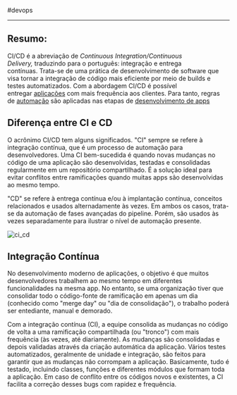 #devops 

---
## Resumo:

CI/CD é a abreviação de _Continuous Integration/Continuous Delivery,_ traduzindo para o português: integração e entrega contínuas. Trata-se de uma prática de desenvolvimento de software que visa tornar a integração de código mais eficiente por meio de builds e testes automatizados. Com a abordagem CI/CD é possível entregar [aplicações](https://www.redhat.com/pt-br/topics/cloud-native-apps?percmp=7013a0000034e7YAAQ&cicd=32h281b) com mais frequência aos clientes. Para tanto, regras de [automação](https://www.redhat.com/pt-br/topics/automation?cicd=32h281b) são aplicadas nas etapas de [desenvolvimento de apps](https://www.redhat.com/pt-br/topics/devops/[[url-nid:307771;title:'article%20%7C%20why%20choose%20red%20hat%20for%20cloud-native%20development?%27])

## Diferença entre CI e CD

O acrônimo CI/CD tem alguns significados. "CI" sempre se refere à integração contínua, que é um processo de automação para desenvolvedores. Uma CI bem-sucedida é quando novas mudanças no código de uma aplicação são desenvolvidas, testadas e consolidadas regularmente em um repositório compartilhado. É a solução ideal para evitar conflitos entre ramificações quando muitas apps são desenvolvidas ao mesmo tempo.

"CD" se refere à entrega contínua e/ou à implantação contínua, conceitos relacionados e usados alternadamente às vezes. Em ambos os casos, trata-se da automação de fases avançadas do pipeline. Porém, são usados às vezes separadamente para ilustrar o nível de automação presente.

![ci_cd](https://www.redhat.com/rhdc/managed-files/styles/wysiwyg_full_width/private/ci-cd-flow-desktop.png?itok=NNRD1Zj0)


## Integração Contínua

No desenvolvimento moderno de aplicações, o objetivo é que muitos desenvolvedores trabalhem ao mesmo tempo em diferentes funcionalidades na mesma app. No entanto, se uma organização tiver que consolidar todo o código-fonte de ramificação em apenas um dia (conhecido como "merge day" ou "dia de consolidação"), o trabalho poderá ser entediante, manual e demorado.

Com a integração contínua (CI), a equipe consolida as mudanças no código de volta a uma ramificação compartilhada (ou "tronco") com mais frequência (às vezes, até diariamente). As mudanças são consolidadas e depois validadas através da criação automática da aplicação. Vários testes automatizados, geralmente de unidade e integração, são feitos para garantir que as mudanças não corrompam a aplicação. Basicamente, tudo é testado, incluindo classes, funções e diferentes módulos que formam toda a aplicação. Em caso de conflito entre os códigos novos e existentes, a CI facilita a correção desses bugs com rapidez e frequência.